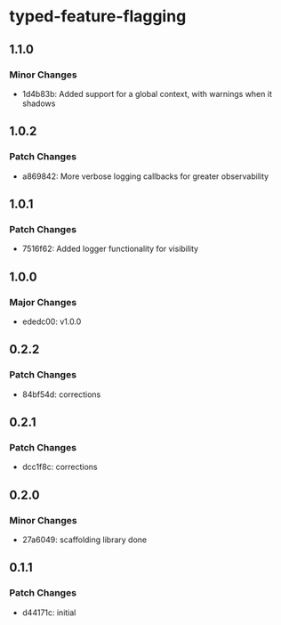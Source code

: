 # typed-feature-flagging

## 1.1.0

### Minor Changes

- 1d4b83b: Added support for a global context, with warnings when it shadows

## 1.0.2

### Patch Changes

- a869842: More verbose logging callbacks for greater observability

## 1.0.1

### Patch Changes

- 7516f62: Added logger functionality for visibility

## 1.0.0

### Major Changes

- ededc00: v1.0.0

## 0.2.2

### Patch Changes

- 84bf54d: corrections

## 0.2.1

### Patch Changes

- dcc1f8c: corrections

## 0.2.0

### Minor Changes

- 27a6049: scaffolding library done

## 0.1.1

### Patch Changes

- d44171c: initial

